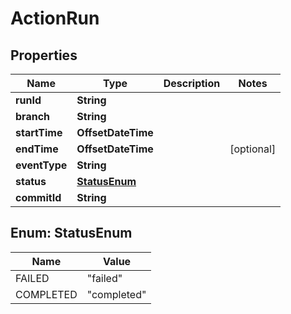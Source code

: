 

# ActionRun


## Properties

Name | Type | Description | Notes
------------ | ------------- | ------------- | -------------
**runId** | **String** |  | 
**branch** | **String** |  | 
**startTime** | **OffsetDateTime** |  | 
**endTime** | **OffsetDateTime** |  |  [optional]
**eventType** | **String** |  | 
**status** | [**StatusEnum**](#StatusEnum) |  | 
**commitId** | **String** |  | 



## Enum: StatusEnum

Name | Value
---- | -----
FAILED | &quot;failed&quot;
COMPLETED | &quot;completed&quot;



